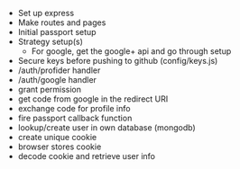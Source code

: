 - Set up express
- Make routes and pages
- Initial passport setup
- Strategy setup(s)
    - For google, get the google+ api and go through setup
- Secure keys before pushing to github (config/keys.js)
- /auth/profider handler
- /auth/google handler
- grant permission
- get code from google in the redirect URI
- exchange code for profile info
- fire passport callback function
- lookup/create user in own database (mongodb)
- create unique cookie
- browser stores cookie
- decode cookie and retrieve user info